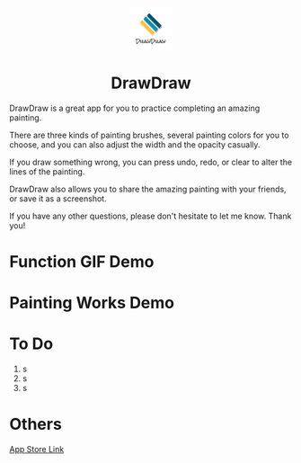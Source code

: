 <p align="center">
  <img src="https://github.com/yuyuma17/DrawDraw/blob/master/GitHubLogo.png?raw=true" alt="Icon" width=15%/>
</p>
<H1 align="center">DrawDraw</H1>

DrawDraw is a great app for you to practice completing an amazing painting.

There are three kinds of painting brushes, several painting colors for you to choose, and you can also adjust the width and the opacity casually.

If you draw something wrong, you can press undo, redo, or clear to alter the lines of the painting.

DrawDraw also allows you to share the amazing painting with your friends, or save it as a screenshot.

If you have any other questions, please don't hesitate to let me know. Thank you!

Function GIF Demo
==========================

Painting Works Demo
==========================

To Do
==========================

1. s
2. s
3. s

Others
==========================

<a href="https://reurl.cc/1QyVV9">App Store Link</a>